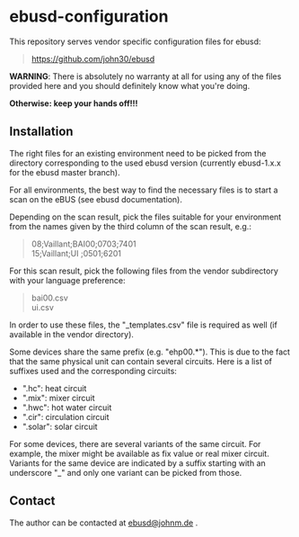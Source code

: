 ebusd-configuration
===================

This repository serves vendor specific configuration files for ebusd:

> https://github.com/john30/ebusd


**WARNING**: There is absolutely no warranty at all for using any of the files
provided here and you should definitely know what you're doing.

**Otherwise: keep your hands off!!!**


Installation
------------

The right files for an existing environment need to be picked from the
directory corresponding to the used ebusd version (currently ebusd-1.x.x for
the ebusd master branch).

For all environments, the best way to find the necessary files is to start a
scan on the eBUS (see ebusd documentation).

Depending on the scan result, pick the files suitable for your environment
from the names given by the third column of the scan result, e.g.:

> 08;Vaillant;BAI00;0703;7401  
> 15;Vaillant;UI   ;0501;6201  

For this scan result, pick the following files from the vendor subdirectory
with your language preference:

> bai00.csv  
> ui.csv  

In order to use these files, the "_templates.csv" file is required as well
(if available in the vendor directory). 

Some devices share the same prefix (e.g. "ehp00.*"). This is due to the fact
that the same physical unit can contain several circuits. Here is a list of
suffixes used and the corresponding circuits:

* ".hc": heat circuit
* ".mix": mixer circuit
* ".hwc": hot water circuit
* ".cir": circulation circuit
* ".solar": solar circuit

For some devices, there are several variants of the same circuit. For
example, the mixer might be available as fix value or real mixer circuit.
Variants for the same device are indicated by a suffix starting with an
underscore "_" and only one variant can  be picked from those.


Contact
-------

The author can be contacted at ebusd@johnm.de .
